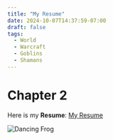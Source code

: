 ```yaml
---
title: "My Resume"
date: 2024-10-07T14:37:59-07:00
draft: false
tags:
  - World
  - Warcraft
  - Goblins
  - Shamans
---
```


# Chapter 2

Here is my **Resume**: [My Resume](/ics-211-lab-4-hugo.pdf)

![Dancing Frog](/dancing-frog.gif)
